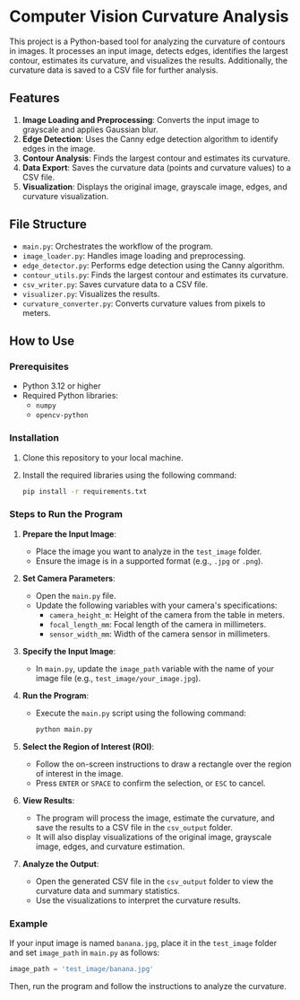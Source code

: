# Computer Vision Curvature Analysis

This project is a Python-based tool for analyzing the curvature of contours in images. It processes an input image, detects edges, identifies the largest contour, estimates its curvature, and visualizes the results. Additionally, the curvature data is saved to a CSV file for further analysis.

## Features
1. **Image Loading and Preprocessing**: Converts the input image to grayscale and applies Gaussian blur.
2. **Edge Detection**: Uses the Canny edge detection algorithm to identify edges in the image.
3. **Contour Analysis**: Finds the largest contour and estimates its curvature.
4. **Data Export**: Saves the curvature data (points and curvature values) to a CSV file.
5. **Visualization**: Displays the original image, grayscale image, edges, and curvature visualization.

## File Structure
- `main.py`: Orchestrates the workflow of the program.
- `image_loader.py`: Handles image loading and preprocessing.
- `edge_detector.py`: Performs edge detection using the Canny algorithm.
- `contour_utils.py`: Finds the largest contour and estimates its curvature.
- `csv_writer.py`: Saves curvature data to a CSV file.
- `visualizer.py`: Visualizes the results.
- `curvature_converter.py`: Converts curvature values from pixels to meters.

## How to Use

### Prerequisites
- Python 3.12 or higher
- Required Python libraries:
  - `numpy`
  - `opencv-python`

### Installation
1. Clone this repository to your local machine.
2. Install the required libraries using the following command:

   ```bash
   pip install -r requirements.txt
   ```

### Steps to Run the Program
1. **Prepare the Input Image**:
   - Place the image you want to analyze in the `test_image` folder.
   - Ensure the image is in a supported format (e.g., `.jpg` or `.png`).

2. **Set Camera Parameters**:
   - Open the `main.py` file.
   - Update the following variables with your camera's specifications:
     - `camera_height_m`: Height of the camera from the table in meters.
     - `focal_length_mm`: Focal length of the camera in millimeters.
     - `sensor_width_mm`: Width of the camera sensor in millimeters.

3. **Specify the Input Image**:
   - In `main.py`, update the `image_path` variable with the name of your image file (e.g., `test_image/your_image.jpg`).

4. **Run the Program**:
   - Execute the `main.py` script using the following command:

     ```bash
     python main.py
     ```

5. **Select the Region of Interest (ROI)**:
   - Follow the on-screen instructions to draw a rectangle over the region of interest in the image.
   - Press `ENTER` or `SPACE` to confirm the selection, or `ESC` to cancel.

6. **View Results**:
   - The program will process the image, estimate the curvature, and save the results to a CSV file in the `csv_output` folder.
   - It will also display visualizations of the original image, grayscale image, edges, and curvature estimation.

7. **Analyze the Output**:
   - Open the generated CSV file in the `csv_output` folder to view the curvature data and summary statistics.
   - Use the visualizations to interpret the curvature results.

### Example
If your input image is named `banana.jpg`, place it in the `test_image` folder and set `image_path` in `main.py` as follows:

```python
image_path = 'test_image/banana.jpg'
```

Then, run the program and follow the instructions to analyze the curvature.